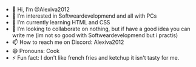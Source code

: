 - 👋 Hi, I’m @Alexiva2012
- 👀 I’m interested in Softweardevelopmend and all with PCs
- 🌱 I’m currently learning HTML and CSS
- 💞️ I’m looking to collaborate on nothing, but if have a good idea you can write me (im not so good with Softweardevelopmend but i practis) 
- 📫 How to reach me on Discord: Alexiva2012
- 😄 Pronouns: Cook 
- ⚡ Fun fact: I don't like french fries and ketchup it isn't tasty for me.

<!---
Alexiva2012/Alexiva2012 is a ✨ special ✨ repository because its `README.md` (this file) appears on your GitHub profile.
You can click the Preview link to take a look at your changes.
--->
